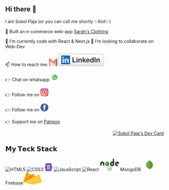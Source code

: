 ## Hi there 👋

<div>
<div align="left">
I am Sokol Paja (or you can call me shortly ✨Koli✨)

🔭 Built an e-commerce web-app [Sarah's Clothing](https://sarahs-clothing.herokuapp.com/)

🌱 I’m currently code with React & Next.js
👯 I’m looking to collaborate on Web-Dev

📫 How to reach me: <a href="https://www.gmail.com"><img src="/img/gmail-icon.svg" alt="gmail" height="25" width="25"/></a> [<img src="/img/linkedin.svg"/>](www.linkedin.com/in/sokol-paja)

👉 Chat on whatsapp [<img src="/img/whatsapp.svg" alt="whatsapp me"  height="25" width="25"/>](https://wa.me/355676792890?text=Hello%20There%21%0AI%20want%20to%20connect%20with%20you%2C)

👉 Follow me on [<img src="/img/instagram-2-1.svg" alt="instagram" height="25" width="25"/>](https://www.instagram.com/kolpaja/)

👉 Follow me on [<img src="/img/facebook-3.svg" alt="facebook" height="25" width="25"/>](https://www.facebook.com/profile.php?id=100012553262237)

👉 Support me on [Patreon](https://www.patreon.com/codewithkoli)

</div>
<div align="right">
<a href="https://app.daily.dev/kolpaja"><img src="https://api.daily.dev/devcards/e890625d486c452bbabcf409dc29279d.png?r=fvz" width="400" alt="Sokol Paja's Dev Card"/></a>
</div>
<div>

## 𝗠𝘆 𝗧𝗲𝗰𝗸 𝗦𝘁𝗮𝗰𝗸

![HTML5](https://img.shields.io/badge/-HTML5-%23E44D27?style=flat-square&logo=html5&logoColor=ffffff)
![CSS3](https://img.shields.io/badge/-CSS3-%231572B6?style=flat-square&logo=css3)
<img src="/img/bootstrap.svg"  height="25" width="25">
![JavaScript](https://img.shields.io/badge/-JavaScript-%23F7DF1C?style=flat-square&logo=javascript&logoColor=000000&labelColor=%23F7DF1C&color=%23FFCE5A)
![React](https://img.shields.io/badge/-React-%23282C34?style=flat-square&logo=react)
<img src="/img/nodejs-1.svg" alt="nodejs" height="40" width="60">
MongoDB<img src="/img/mongodb.svg" alt="nodejs" height="40" width="60">
Firebase<img src="/img/firebase.svg" alt="nodejs" height="40" width="60">
